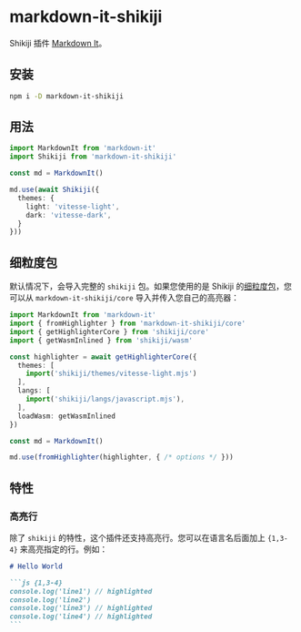# markdown-it-shikiji

<Badges name="markdown-it-shikiji" />

Shikiji 插件 [Markdown It](https://markdown-it.github.io/)。

## 安装

```bash
npm i -D markdown-it-shikiji
```

## 用法

```ts
import MarkdownIt from 'markdown-it'
import Shikiji from 'markdown-it-shikiji'

const md = MarkdownIt()

md.use(await Shikiji({
  themes: {
    light: 'vitesse-light',
    dark: 'vitesse-dark',
  }
}))
```

## 细粒度包

默认情况下，会导入完整的 `shikiji` 包。如果您使用的是 Shikiji 的[细粒度包](/guide/install#细粒度包)，您可以从 `markdown-it-shikiji/core` 导入并传入您自己的高亮器：

```ts
import MarkdownIt from 'markdown-it'
import { fromHighlighter } from 'markdown-it-shikiji/core'
import { getHighlighterCore } from 'shikiji/core'
import { getWasmInlined } from 'shikiji/wasm'

const highlighter = await getHighlighterCore({
  themes: [
    import('shikiji/themes/vitesse-light.mjs')
  ],
  langs: [
    import('shikiji/langs/javascript.mjs'),
  ],
  loadWasm: getWasmInlined
})

const md = MarkdownIt()

md.use(fromHighlighter(highlighter, { /* options */ }))
```

## 特性

### 高亮行

除了 `shikiji` 的特性，这个插件还支持高亮行。您可以在语言名后面加上 `{1,3-4}` 来高亮指定的行。例如：

````md
# Hello World

```js {1,3-4}
console.log('line1') // highlighted
console.log('line2')
console.log('line3') // highlighted
console.log('line4') // highlighted
```
````
